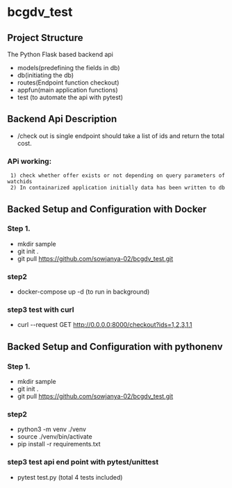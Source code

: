 # bcgdv_test


## Project Structure
The Python Flask based backend api
  * models(predefining the fields in db)
  * db(initiating the db)
  * routes(Endpoint function checkout)
  * appfun(main application functions)
  * test (to automate the api with pytest)
## Backend Api Description
  * /check out is single endpoint should take a list of ids and return the total cost.
  ### APi working:
     1) check whether offer exists or not depending on query parameters of watchids
     2) In containarized application initially data has been written to db 

## Backed Setup and Configuration with Docker

### Step 1.
   * mkdir sample
   * git init .
   * git pull  https://github.com/sowjanya-02/bcgdv_test.git
   
### step2
 * docker-compose up -d (to run in background)

### step3 test with curl
   * curl --request GET  http://0.0.0.0:8000/checkout?ids=1,2,3,1,1
   
## Backed Setup and Configuration with pythonenv

### Step 1.
   * mkdir sample
   * git init .
   * git pull  https://github.com/sowjanya-02/bcgdv_test.git
   
### step2
 *  python3 -m venv ./venv
 *  source ./venv/bin/activate
 *  pip install -r requirements.txt

### step3 test api end point with pytest/unittest
   *  pytest test.py (total 4 tests included)
   
   
   
   
   
   
 





